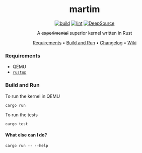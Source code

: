 <div align="center">

# martim

[![build](https://github.com/martimos/kernel/actions/workflows/build.yml/badge.svg)](https://github.com/martimos/kernel/actions/workflows/build.yml)
[![lint](https://github.com/martimos/kernel/actions/workflows/lint.yml/badge.svg)](https://github.com/martimos/kernel/actions/workflows/lint.yml)
[![DeepSource](https://deepsource.io/gh/martimos/kernel.svg/?label=active+issues&token=m2Vll4NTzzn-B2R4HkFEc5V7)](https://deepsource.io/gh/martimos/kernel/?ref=repository-badge)

A <strike>experimental</strike> superior kernel written in Rust

[Requirements](#requirements) •
[Build and Run](#build-and-run) •
[Changelog](CHANGELOG.md) •
[Wiki](https://github.com/martimos/kernel/wiki)

</div>

### Requirements

* QEMU
* [`rustup`](https://rustup.rs)

### Build and Run

To run the kernel in QEMU

```plain
cargo run
```

To run the tests

```plain
cargo test
```

#### What else can I do?

```plain
cargo run -- --help
```
